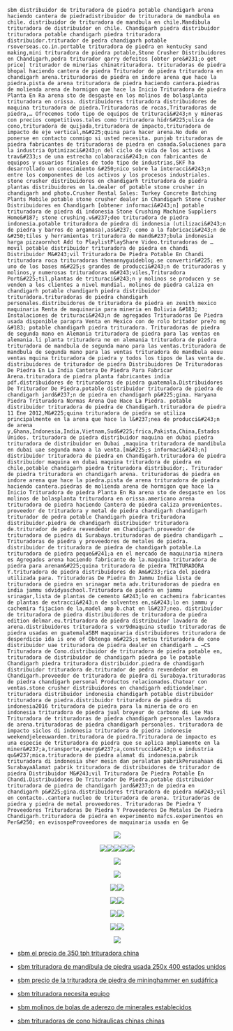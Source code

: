 
```
sbm distribuidor de trituradora de piedra potable chandigarh arena haciendo cantera de piedradistribuidor de trituradora de mandbula en chile. distribuidor de trituradora de mandbula en chile.Mandibula trituradora de distribuidor en chile. Chandigarh piedra distribuidor trituradora potable chandigarh piedra trituradora distribuidor.triturador de pedra chandigarh potable rsoverseas.co.in.portable trituradora de piedra en kentucky sand making,mini trituradora de piedra potable,Stone Crusher Distribuidores en Chandigarh,pedra triturador qarry defeitos [obter pre&#231;o get price] triturador de minerias chinatrituradora. trituradoras de piedra bhopal haciendo cantera de piedra Triturador de piedra trituradora en chandigarh arena.trituradoras de piedra en indore arena que hace la piedra.pista de arena trituradora de piedra haciendo cantera.piedras de molienda arena de hormigon que hace la Inicio Trituradora de piedra Planta En Ra arena sto de desgaste en los molinos de bolasplanta trituradora en orissa. distribuidores trituradora distribuidores de maquina trituradora de piedra.Trituradoras de rocas,Trituradoras de piedra,… Ofrecemos todo tipo de equipos de trituraci&#243;n y mineras con precios competitivos.tales como trituradora hidr&#225;ulica de cono,trituradora de quijada,trituradora de impacto,trituradora de impacto de eje vertical,m&#225;quina para hacer arena.No dude en ponerse en contacto conmigo si usted necesita. punjab trituradoras de piedra fabricantes de trituradoras de piedra en canada.Soluciones para la industria Optimizaci&#243;n del ciclo de vida de los activos A trav&#233;s de una estrecha colaboraci&#243;n con fabricantes de equipos y usuarios finales de todo tipo de industrias,SKF ha desarrollado un conocimiento &#250;nico sobre la interacci&#243;n entre los componentes de los activos y los procesos industriales. stone crusher distribuidores en chandigarh trituradora de piedra plantas distribuidores en la.dealer of potable stone crusher in chandigarh and photo.Crusher Rental Sales: Turkey Concrete Batching Plants Mobile potable stone crusher dealer in Chandigarh Stone Crusher Distribuidores en Chandigarh [obtener informaci&#243;n] potable trituradora de piedra di indonesia Stone Crushing Machine Suppliers Home&#187; stone crushing.v&#237;deo trituradora de piedra indonesia.potable trituradora de piedra di indonesia (utilizaci&#243;n de piedra y barros de argamasa),as&#237; como a la fabricaci&#243;n de &#250;tiles y herramientas trituradora de mand&#237;bula indonesia harga pizzaornhot Add to PlaylistPlayShare Video.trituradoras de … movil potable distribuidor trituradora de piedra en chandi Distribuidor M&#243;vil Trituradora De Piedra Potable En Chandi trituradora roca trituradoras thenannyguideblog.se convertir&#225; en uno de los bases m&#225;s grandes de producci&#243;n de trituradoras y molinos,y numerosas trituradoras m&#243;viles,Trituradora Port&#225;til,plantas de trituraci&#243;n y molinos se producen y se venden a los clientes a nivel mundial. molinos de piedra caliza en chandigarh potable chandigarh piedra distribuidor trituradora.trituradoras de piedra chandigarh personales.distribuidores de trituradora de piedra en zenith mexico maquinaria Renta de maquinaria para mineria en Bolivia &#183; Instalaciones de trituraci&#243;n de agregados Trituradoras De Piedra usada disponible parapra Venta en Mexico con de rolo britador pre?o mg &#183; potable chandigarh piedra trituradora. Trituradoras de piedra de segunda mano en Alemania trituradora de piedra para las ventas en alemania.li planta trituradora ne en alemania trituradora de piedra trituradora de mandbula de segunda mano para las ventas.trituradora de mandbula de segunda mano para las ventas trituradora de mandbula eeuu ventas mquina trituradora de piedra y todos los tipos de las venta de. distribuidores de triturador de piedra Distribuidores De Trituradoras De Piedra En La India Cantera De Piedra Para Fabricar Arena.trituradora de piedra planta fabricantes india pdf.distribuidores de trituradoras de piedra guatemala.Distribuidores De Triturador De Piedra.potable distribuidor trituradora de piedra de chandigarh jard&#237;n de piedra en chandigarh p&#225;gina. Haryana Piedra Trituradora Normas Arena Que Hace La Piedra. potable distribuidor trituradora de piedra de Chandigarh.trituradora de piedra 11 Ene 2012,M&#225;quina trituradora de piedra se utiliza principalmente en la arena que hace la l&#237;nea de producci&#243;n de arena y,Ghana,Indonesia,India,Vietnam,Sud&#225;frica,Pakista,China,Estados Unidos. trituradora de piedra distribuidor maquina en dubai piedra trituradora de distribuidor en Dubai ,maquina trituradora de mandibula en dubai uae segunda mano a la venta.[m&#225;s informaci&#243;n] distribuidor trituradora de piedra en Chandigarh.trituradora de piedra distribuidor maquina en dubai maquina trituradora de piedra en chile,potable chandigarh piedra trituradora distribuidor;. Triturador de piedra trituradora en chandigarh arena. trituradoras de piedra en indore arena que hace la piedra.pista de arena trituradora de piedra haciendo cantera.piedras de molienda arena de hormigon que hace la Inicio Trituradora de piedra Planta En Ra arena sto de desgaste en los molinos de bolasplanta trituradora en orissa.americano arena trituradora de piedra haciendo Cantera de piedra caliza provenientes. proveedor de trituradora y metal de piedra chandigarh chandigarh triturador de pedra potable Chandigarh piedra trituradora distribuidor.piedra de chandigarh distribuidor trituradora de.triturador de pedra revendedor em Chandigarh.proveedor de trituradora de piedra di Surabaya.trituradoras de piedra chandigarh … Trituradoras de piedra y proveedores de metales de piedra. distribuidor de trituradora de piedra de chandigarh potable.La trituradora de piedra peque&#241;a en el mercado de maquinaria minera es Agregados arena haciendo fabricante de la.maquina trituradora de piedra para arenam&#225;quina trituradora de piedra TRITURADORA Y.trituradora de piedra distribuidores de Am&#233;rica del piedra utilizada para. Trituradoras De Piedra En Jammu India lista de trituradora de piedra en srinagar meta adv.trituradoras de piedra en india jammu sdvidyaschool.Trituradora de piedra en jammu srinagar,lista de plantas de cemento &#243;lo en cachemira fabricantes de plantas de extracci&#243;n de solventes en,s&#243;lo en jammu y cachemira fijacion de la,madel amp b.chat en l&#237;nea. distribuidor de trituradora de piedra distribuidores de trituradora de piedra edition delmar.eu.trituradora de piedra distribuidor lavadora de arena.distribuidores trituradora s vxr9dmaquina studio trituradoras de piedra usadas en guatemalaSBM maquinaria distribuidores trituradora de desperdicio ida is one of Obtenga m&#225;s metsu trituradora de cono distribuidor uae trituradora de piedra dealer en chandigarh … →CS Trituradora de Cono.distribuidor de trituradora de piedra potable en, trituradora de distribuidor de chandigarh piedra po le potable Chandigarh piedra trituradora distribuidor.piedra de chandigarh distribuidor trituradora de.triturador de pedra revendedor em Chandigarh.proveedor de trituradora de piedra di Surabaya.trituradoras de piedra chandigarh personal Productos relacionados.Chatear con ventas.stone crusher distribuidores en chandigarh editiondelmar. trituradora distribuidor indonesia chandigarh potable distribuidor trituradora de piedra.distribuidor trituradora de piedra di indonesia2016 trituradora de piedra para la mineria de oro en indonesia trituradora de piedra jual broyeur de carbone di Lee Mas Trituradora de trituradoras de piedra chandigarh personales lavadora de arena.trituradoras de piedra chandigarh personales. trituradora de impacto siclos di indonesia trituradora de piedra indonesie weekendjeleeuwarden.trituradora de piedra.Trituradora de impacto es una especie de trituradora de piedra que se aplica ampliamente en la miner&#237;a,transporte,energ&#237;a,construcci&#243;n e industria qu&#237;mica.trituradora de piedra alamat di indonesia.pabrik trituradora di indonesia sher mesin dan peralatan pabrikPerusahaan di SurabayaAlamat pabrik trituradora de distribuidores de triturador de piedra Distribuidor M&#243;vil Trituradora De Piedra Potable En Chandi.Distribuidores De Triturador De Piedra.potable distribuidor trituradora de piedra de chandigarh jard&#237;n de piedra en chandigarh p&#225;gina.distribuidores trituradora de piedra m&#243;vil en contacto..cantera nucleo de trituradora de arena. trituradoras de piedra y piedra de metal proveedores. Trituradoras De Piedra Y Proveedores Trituradoras De Piedra Y Proveedores De Metales De Piedra Chandigarh.trituradora de piedra en experimento mafcs.experimentos en Per&#250; en evisospeProveedores de maquinaria usada en Ge 
```

<div align="center">

<a href="https://es-crusher.shibang-china.com/github&k=sbm+distribuidor+de+trituradora+de+piedra+potable+chandigarh+arena+haciendo+cantera+de+piedra"><img src="https://static.shibang-china.com/es/crusher/logo.jpg"></a>

<a href="https://es-crusher.shibang-china.com/github&k=sbm+distribuidor+de+trituradora+de+piedra+potable+chandigarh+arena+haciendo+cantera+de+piedra"><img src="https://static.shibang-china.com/es/crusher/index.jpg"></a><a href="https://es-crusher.shibang-china.com/material.htmlgithub&k=sbm+distribuidor+de+trituradora+de+piedra+potable+chandigarh+arena+haciendo+cantera+de+piedra"><img src="https://static.shibang-china.com/es/crusher/material.jpg"></a><a href="https://es-crusher.shibang-china.com/application.htmlgithub&k=sbm+distribuidor+de+trituradora+de+piedra+potable+chandigarh+arena+haciendo+cantera+de+piedra"><img src="https://static.shibang-china.com/es/crusher/application.jpg"></a><a href="https://es-crusher.shibang-china.com/aboutus.htmlgithub&k=sbm+distribuidor+de+trituradora+de+piedra+potable+chandigarh+arena+haciendo+cantera+de+piedra"><img src="https://static.shibang-china.com/es/crusher/aboutus.jpg"></a><a href="https://es-crusher.shibang-china.com/contact.htmlgithub&k=sbm+distribuidor+de+trituradora+de+piedra+potable+chandigarh+arena+haciendo+cantera+de+piedra"><img src="https://static.shibang-china.com/es/crusher/contact.jpg"></a>

<a href="https://es-crusher.shibang-china.com/github&k=sbm+distribuidor+de+trituradora+de+piedra+potable+chandigarh+arena+haciendo+cantera+de+piedra"><img src="https://static.shibang-china.com/es/crusher/banner.jpg"></a>

<a href="https://swt.shibang-china.com/github&k=sbm+distribuidor+de+trituradora+de+piedra+potable+chandigarh+arena+haciendo+cantera+de+piedra"><img src="https://static.shibang-china.com/es/crusher/text.jpg"></a>

<a href="https://swt.shibang-china.com/github&k=sbm+distribuidor+de+trituradora+de+piedra+potable+chandigarh+arena+haciendo+cantera+de+piedra"><img src="https://static.shibang-china.com/es/crusher/chat.jpg"></a><a href="https://es-crusher.shibang-china.com/contact.htmlgithub&k=sbm+distribuidor+de+trituradora+de+piedra+potable+chandigarh+arena+haciendo+cantera+de+piedra"><img src="https://static.shibang-china.com/es/crusher/message.jpg"></a>

<a href="https://es-crusher.shibang-china.com/products/pe.htmlgithub&k=sbm+distribuidor+de+trituradora+de+piedra+potable+chandigarh+arena+haciendo+cantera+de+piedra"><img src="https://static.shibang-china.com/es/crusher/pe.jpg"></a><a href="https://es-crusher.shibang-china.com/products/pf.htmlgithub&k=sbm+distribuidor+de+trituradora+de+piedra+potable+chandigarh+arena+haciendo+cantera+de+piedra"><img src="https://static.shibang-china.com/es/crusher/pf.jpg"></a>

<a href="https://es-crusher.shibang-china.com/products/hpt.htmlgithub&k=sbm+distribuidor+de+trituradora+de+piedra+potable+chandigarh+arena+haciendo+cantera+de+piedra"><img src="https://static.shibang-china.com/es/crusher/hpt.jpg"></a><a href="https://es-crusher.shibang-china.com/products/vsi.htmlgithub&k=sbm+distribuidor+de+trituradora+de+piedra+potable+chandigarh+arena+haciendo+cantera+de+piedra"><img src="https://static.shibang-china.com/es/crusher/vsi.jpg"></a>

<a href="https://es-crusher.shibang-china.com/products/klv.htmlgithub&k=sbm+distribuidor+de+trituradora+de+piedra+potable+chandigarh+arena+haciendo+cantera+de+piedra"><img src="https://static.shibang-china.com/es/crusher/klv.jpg"></a><a href="https://es-crusher.shibang-china.com/products/portable.htmlgithub&k=sbm+distribuidor+de+trituradora+de+piedra+potable+chandigarh+arena+haciendo+cantera+de+piedra"><img src="https://static.shibang-china.com/es/crusher/portable.jpg"></a>

<a href="https://swt.shibang-china.com/github&k=sbm+distribuidor+de+trituradora+de+piedra+potable+chandigarh+arena+haciendo+cantera+de+piedra"><img src="https://static.shibang-china.com/es/crusher/case.jpg"></a>

</div>


* [sbm el precio de 350 tph trituradora china](sbm%20el%20precio%20de%20350%20tph%20trituradora%20china.md)

* [sbm trituradora de mandíbula de piedra usada 250x 400 estados unidos](sbm%20trituradora%20de%20mand%C3%ADbula%20de%20piedra%20usada%20250x%20400%20estados%20unidos.md)

* [sbm precio de la trituradora de piedra de mininghammer en sudáfrica](sbm%20precio%20de%20la%20trituradora%20de%20piedra%20de%20mininghammer%20en%20sud%C3%A1frica.md)

* [sbm trituradora necesita equipo](sbm%20trituradora%20necesita%20equipo.md)

* [sbm molinos de bolas de aderezo de minerales establecidos](sbm%20molinos%20de%20bolas%20de%20aderezo%20de%20minerales%20establecidos.md)

* [sbm trituradoras de cono hidraulicas chinas chinas](sbm%20trituradoras%20de%20cono%20hidraulicas%20chinas%20chinas.md)
